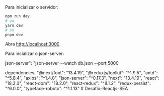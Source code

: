 
Para inicializar o servidor:

```bash
npm run dev
# ou
yarn dev
# ou
pnpm dev
```

Abra [http://localhost:3000](http://localhost:3000).

Para incializar o json-server:

json-server": "json-server --watch db.json --port 5000

  dependencies: 
    "@next/font": "13.4.19",
    "@reduxjs/toolkit": "^1.9.5",
    "antd": "^5.8.4",
    "axios": "^1.4.0",
    "json-server": "^0.17.3",
    "next": "13.4.19",
    "react": "18.2.0",
    "react-dom": "18.2.0",
    "react-redux": "^8.1.2",
    "redux-persist": "^6.0.0",
    "typeface-roboto": "^1.1.13"
#   D e s a f i o - R e a c t j s - S E A  
 